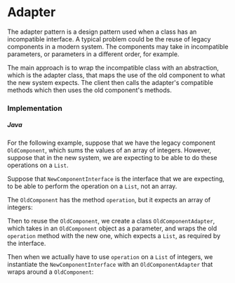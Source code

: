 # Adapter

The adapter pattern is a design pattern used when a class has an incompatible interface. 
A typical problem could be the reuse of legacy components in a modern system. The components may 
take in incompatible parameters, or parameters in a different order, for example. 

The main approach is to wrap the incompatible class with an abstraction, which is the adapter class, 
that maps the use of the old component to what the new system expects. The client then calls the 
adapter's compatible methods which then uses the old component's methods. 

### Implementation

##### Java

For the following example, suppose that we have the legacy component `OldComponent`, which sums the 
values of an array of integers. However, suppose that in the new system, we are expecting to be
able to do these operations on a `List`.

Suppose that `NewComponentInterface` is the interface that we are expecting, to be able to perform
the operation on a `List`, not an array.

<script src="https://gist.github.com/eliucs/811533c32023363fcdcea139624fa354.js"></script>

The `OldComponent` has the method `operation`, but it expects an array of integers:

<script src="https://gist.github.com/eliucs/fe3ddb6ec096f5e7b70b647219c54b67.js"></script>

Then to reuse the `OldComponent`, we create a class `OldComponentAdapter`, which takes in an 
`OldComponent` object as a parameter, and wraps the old `operation` method with the new one, which
expects a `List`, as required by the interface.

<script src="https://gist.github.com/eliucs/74ce656f42be0b97062f00e1dbef5cec.js"></script>

Then when we actually have to use `operation` on a `List` of integers, we instantiate the 
`NewComponentInterface` with an `OldComponentAdapter` that wraps around a `OldComponent`:

<script src="https://gist.github.com/eliucs/8ef3c0d339f242b6e89e7d32b8a086b5.js"></script>
